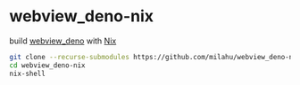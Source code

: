 # webview_deno-nix

build [webview_deno](https://github.com/webview/webview_deno) with [Nix](https://github.com/NixOS/nix)

```sh
git clone --recurse-submodules https://github.com/milahu/webview_deno-nix
cd webview_deno-nix
nix-shell
```
